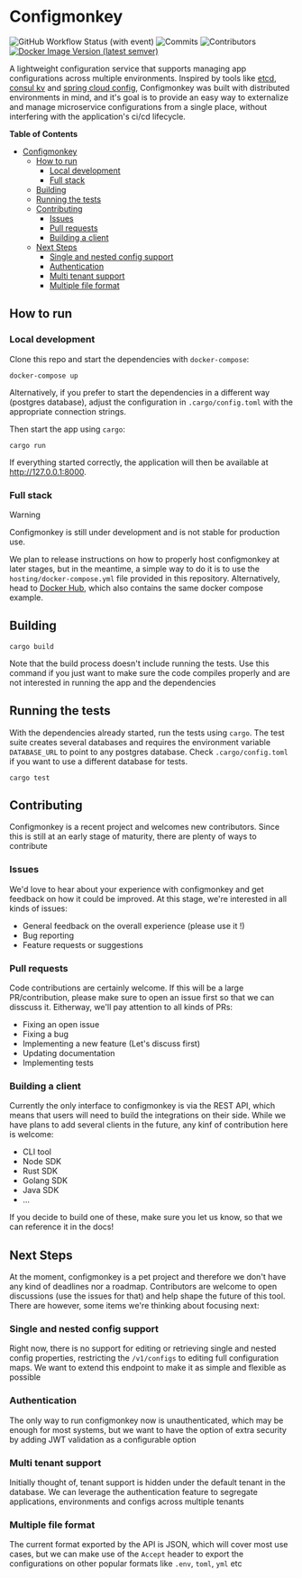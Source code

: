 # Configmonkey

![GitHub Workflow Status (with event)](https://img.shields.io/github/actions/workflow/status/madoke/configmonkey/main.yml)
![Commits](https://img.shields.io/github/commit-activity/m/madoke/configmonkey)
![Contributors](https://img.shields.io/github/contributors/madoke/configmonkey)
[![Docker Image Version (latest semver)](https://img.shields.io/docker/v/madoke/configmonkey?label=docker)](https://hub.docker.com/r/madoke/configmonkey)

A lightweight configuration service that supports managing app configurations across multiple environments. Inspired by tools like [etcd](https://etcd.io/), [consul kv](https://developer.hashicorp.com/consul/docs/dynamic-app-config/kv) and [spring cloud config](https://docs.spring.io/spring-cloud-config/docs/current/reference/html/), Configmonkey was built with distributed environments in mind, and it's goal is to provide an easy way to externalize and manage microservice configurations from a single place, without interfering with the application's ci/cd lifecycle.

**Table of Contents**

- [Configmonkey](#configmonkey)
  - [How to run](#how-to-run)
    - [Local development](#local-development)
    - [Full stack](#full-stack)
  - [Building](#building)
  - [Running the tests](#running-the-tests)
  - [Contributing](#contributing)
    - [Issues](#issues)
    - [Pull requests](#pull-requests)
    - [Building a client](#building-a-client)
  - [Next Steps](#next-steps)
    - [Single and nested config support](#single-and-nested-config-support)
    - [Authentication](#authentication)
    - [Multi tenant support](#multi-tenant-support)
    - [Multiple file format](#multiple-file-format)

## How to run

### Local development

Clone this repo and start the dependencies with `docker-compose`:

```shell
docker-compose up
```

Alternatively, if you prefer to start the dependencies in a different way (postgres database), adjust the configuration in `.cargo/config.toml` with the appropriate connection strings.

Then start the app using `cargo`:

```shell
cargo run
```

If everything started correctly, the application will then be available at http://127.0.0.1:8000.

### Full stack

> [!WARNING]
> Configmonkey is still under development and is not stable for production use.

We plan to release instructions on how to properly host configmonkey at later stages, but in the meantime, a simple way to do it is to use the `hosting/docker-compose.yml` file provided in this repository. Alternatively, head to [Docker Hub](https://hub.docker.com/r/madoke/configmonkey), which also contains the same docker compose example.

## Building

```shell
cargo build
```

Note that the build process doesn't include running the tests. Use this command if you just want to make sure the code compiles properly and are not interested in running the app and the dependencies

## Running the tests

With the dependencies already started, run the tests using `cargo`. The test suite creates several databases and requires the environment variable `DATABASE_URL` to point to any postgres database. Check `.cargo/config.toml` if you want to use a different database for tests.

```shell
cargo test
```

## Contributing

Configmonkey is a recent project and welcomes new contributors. Since this is still at an early stage of maturity, there are plenty of ways to contribute

### Issues

We'd love to hear about your experience with configmonkey and get feedback on how it could be improved. At this stage, we're interested in all kinds of issues:

- General feedback on the overall experience (please use it !)
- Bug reporting
- Feature requests or suggestions

### Pull requests

Code contributions are certainly welcome. If this will be a large PR/contribution, please make sure to open an issue first so that we can disscuss it. Eitherway, we'll pay attention to all kinds of PRs:

- Fixing an open issue
- Fixing a bug
- Implementing a new feature (Let's discuss first)
- Updating documentation
- Implementing tests

### Building a client

Currently the only interface to configmonkey is via the REST API, which means that users will need to build the integrations on their side. While we have plans to add several clients in the future, any kinf of contribution here is welcome:

- CLI tool
- Node SDK
- Rust SDK
- Golang SDK
- Java SDK
- ...

If you decide to build one of these, make sure you let us know, so that we can reference it in the docs!

## Next Steps

At the moment, configmonkey is a pet project and therefore we don't have any kind of deadlines nor a roadmap. Contributors are welcome to open discussions (use the issues for that) and help shape the future of this tool. There are however, some items we're thinking about focusing next:

### Single and nested config support

Right now, there is no support for editing or retrieving single and nested config properties, restricting the `/v1/configs` to editing full configuration maps. We want to extend this endpoint to make it as simple and flexible as possible

### Authentication

The only way to run configmonkey now is unauthenticated, which may be enough for most systems, but we want to have the option of extra security by adding JWT validation as a configurable option

### Multi tenant support

Initially thought of, tenant support is hidden under the default tenant in the database. We can leverage the authentication feature to segregate applications, environments and configs across multiple tenants

### Multiple file format

The current format exported by the API is JSON, which will cover most use cases, but we can make use of the `Accept` header to export the configurations on other popular formats like `.env`, `toml`, `yml` etc
